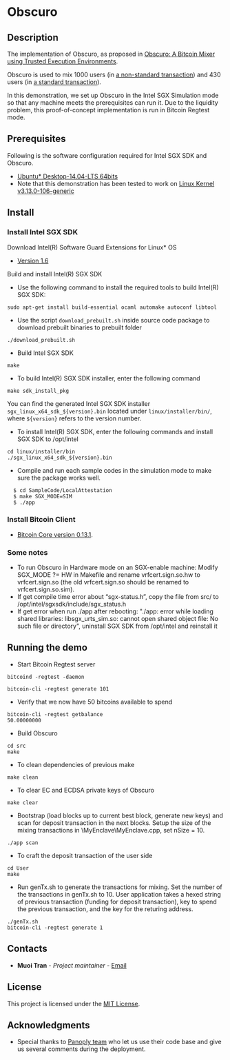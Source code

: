 # Obscuro

## Description

The implementation of Obscuro, as proposed in [Obscuro: A Bitcoin Mixer using Trusted Execution Environments](https://eprint.iacr.org/2017/974.pdf).  

Obscuro is used to mix 1000 users (in [a non-standard transaction](https://www.blocktrail.com/tBTC/tx/f5230965145ef06eb65595e41ecb701af6c128802a174f34a7b65ac7d44dc9b8)) and 430 users (in [a standard transaction](https://www.blocktrail.com/tBTC/tx/59e1f4ffe3e6b735f279f340a088597af45f545e6bab4542c82a24d0014b59b9)).

In this demonstration, we set up Obscuro in the Intel SGX Simulation mode so
that any machine meets the prerequisites can run it. Due to the liquidity
problem, this proof-of-concept implementation is run in Bitcoin Regtest mode.

## Prerequisites
Following is the software configuration required for Intel SGX SDK and Obscuro.
* [Ubuntu* Desktop-14.04-LTS 64bits](http://old-releases.ubuntu.com/releases/trusty/ubuntu-14.04.1-desktop-amd64.iso)
* Note that this demonstration has been tested to work on [Linux Kernel v3.13.0-106-generic](http://packages.ubuntu.com/trusty/kernel/linux-image-3.13.0-106-generic)


## Install
### Install Intel SGX SDK
Download Intel(R) Software Guard Extensions for Linux* OS
* [Version 1.6](https://github.com/01org/linux-sgx/tree/sgx_1.6)

Build and install Intel(R) SGX SDK
- Use the following command to install the required tools to build Intel(R) SGX SDK:  
```
sudo apt-get install build-essential ocaml automake autoconf libtool
```
- Use the script `download_prebuilt.sh` inside source code package to download prebuilt binaries to prebuilt folder
```
./download_prebuilt.sh
```
- Build Intel SGX SDK 
```
make
```
- To build Intel(R) SGX SDK installer, enter the following command
```
make sdk_install_pkg
```
You can find the generated Intel SGX SDK installer `sgx_linux_x64_sdk_${version}.bin` located under `linux/installer/bin/`, where `${version}` refers to the version number.
- To install Intel(R) SGX SDK, enter the following commands and install SGX SDK to /opt/intel
```
cd linux/installer/bin
./sgx_linux_x64_sdk_${version}.bin 
```
- Compile and run each sample codes in the simulation mode to make sure the package works well.  
```
  $ cd SampleCode/LocalAttestation
  $ make SGX_MODE=SIM
  $ ./app
```
### Install Bitcoin Client
* [Bitcoin Core version 0.13.1](https://github.com/bitcoin/bitcoin/archive/v0.13.1.tar.gz).

### Some notes 
- To run Obscuro in  Hardware mode on an SGX-enable machine: Modify SGX_MODE ?= HW in Makefile and rename vrfcert.sign.so.hw to vrfcert.sign.so (the old vrfcert.sign.so should be renamed to vrfcert.sign.so.sim).
- If get compile time error about “sgx-status.h”, copy the file from src/ to /opt/intel/sgxsdk/include/sgx_status.h
- If get error when run ./app after rebooting: "./app: error while loading shared libraries: libsgx_urts_sim.so: cannot open shared object file: No such file or directory", uninstall SGX SDK from /opt/intel and reinstall it

## Running the demo

- Start Bitcoin Regtest server

```
bitcoind -regtest -daemon

bitcoin-cli -regtest generate 101
```
- Verify that we now have 50 bitcoins available to spend
```
bitcoin-cli -regtest getbalance
50.00000000
```

- Build Obscuro

```
cd src
make
```
- To clean dependencies of previous make
```
make clean
```
- To clear EC and ECDSA private keys of Obscuro
```
make clear

```
- Bootstrap (load blocks up to current best block, generate new keys) and scan for deposit transaction in the next blocks.
Setup the size of the mixing transactions in \MyEnclave\MyEnclave.cpp, set nSize = 10.
```
./app scan
```

- To craft the deposit transaction of the user side

```
cd User
make
```
- Run genTx.sh to generate the transactions for mixing. Set the number of the transactions in genTx.sh to 10.
User application takes a hexed string of previous transaction (funding for deposit transaction), key to spend the previous transaction,
and the key for the returing address.
```
./genTx.sh
bitcoin-cli -regtest generate 1
```



## Contacts
* **Muoi Tran** - *Project maintainer* - [Email](mailto:muoitran@comp.nus.edu.sg)

## License

This project is licensed under the [MIT License](http://www.opensource.org/licenses/mit-license.php).

## Acknowledgments

* Special thanks to [Panoply team](https://shwetasshinde24.github.io/Panoply/) who let us use their code base and give us several comments during the deployment.

